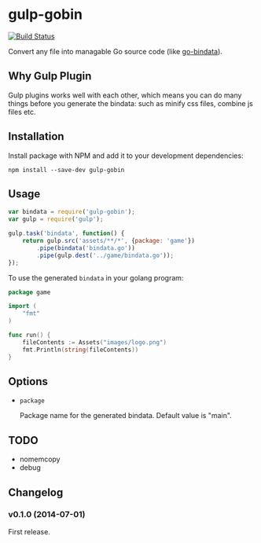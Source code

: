 # gulp-gobin

[![Build Status](https://travis-ci.org/ddliu/gulp-gobin.png)](https://travis-ci.org/ddliu/gulp-gobin)

Convert any file into managable Go source code (like [go-bindata](https://github.com/jteeuwen/go-bindata)).

## Why Gulp Plugin

Gulp plugins works well with each other, which means you can do many things before
you generate the bindata: such as minify css files, combine js files etc.

## Installation

Install package with NPM and add it to your development dependencies:

    npm install --save-dev gulp-gobin

## Usage

```js
var bindata = require('gulp-gobin');
var gulp = require('gulp');

gulp.task('bindata', function() {
    return gulp.src('assets/**/*', {package: 'game'})
        .pipe(bindata('bindata.go'))
        .pipe(gulp.dest('../game/bindata.go'));
});
```

To use the generated `bindata` in your golang program:

```go
package game

import (
    "fmt"
)

func run() {
    fileContents := Assets("images/logo.png")
    fmt.Println(string(fileContents))
}
```

## Options

- `package`

    Package name for the generated bindata. Default value is "main".
    

## TODO

- nomemcopy
- debug

## Changelog

### v0.1.0 (2014-07-01)

First release.
